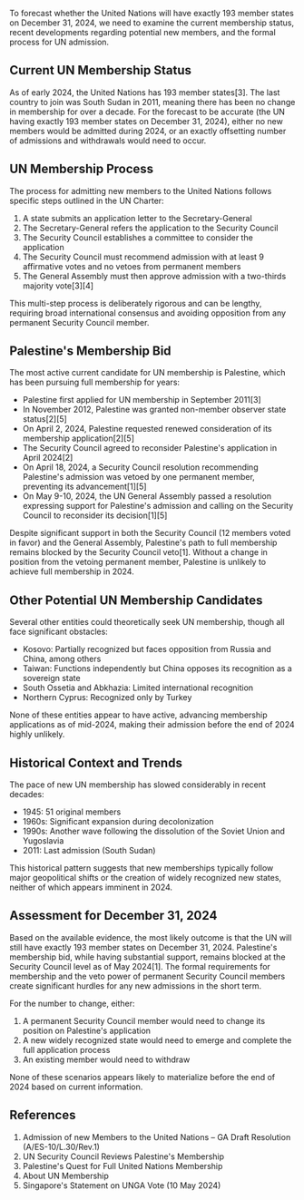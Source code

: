 To forecast whether the United Nations will have exactly 193 member states on December 31, 2024, we need to examine the current membership status, recent developments regarding potential new members, and the formal process for UN admission.

## Current UN Membership Status

As of early 2024, the United Nations has 193 member states[3]. The last country to join was South Sudan in 2011, meaning there has been no change in membership for over a decade. For the forecast to be accurate (the UN having exactly 193 member states on December 31, 2024), either no new members would be admitted during 2024, or an exactly offsetting number of admissions and withdrawals would need to occur.

## UN Membership Process

The process for admitting new members to the United Nations follows specific steps outlined in the UN Charter:

1. A state submits an application letter to the Secretary-General
2. The Secretary-General refers the application to the Security Council
3. The Security Council establishes a committee to consider the application
4. The Security Council must recommend admission with at least 9 affirmative votes and no vetoes from permanent members
5. The General Assembly must then approve admission with a two-thirds majority vote[3][4]

This multi-step process is deliberately rigorous and can be lengthy, requiring broad international consensus and avoiding opposition from any permanent Security Council member.

## Palestine's Membership Bid

The most active current candidate for UN membership is Palestine, which has been pursuing full membership for years:

- Palestine first applied for UN membership in September 2011[3]
- In November 2012, Palestine was granted non-member observer state status[2][5]
- On April 2, 2024, Palestine requested renewed consideration of its membership application[2][5]
- The Security Council agreed to reconsider Palestine's application in April 2024[2]
- On April 18, 2024, a Security Council resolution recommending Palestine's admission was vetoed by one permanent member, preventing its advancement[1][5]
- On May 9-10, 2024, the UN General Assembly passed a resolution expressing support for Palestine's admission and calling on the Security Council to reconsider its decision[1][5]

Despite significant support in both the Security Council (12 members voted in favor) and the General Assembly, Palestine's path to full membership remains blocked by the Security Council veto[1]. Without a change in position from the vetoing permanent member, Palestine is unlikely to achieve full membership in 2024.

## Other Potential UN Membership Candidates

Several other entities could theoretically seek UN membership, though all face significant obstacles:

- Kosovo: Partially recognized but faces opposition from Russia and China, among others
- Taiwan: Functions independently but China opposes its recognition as a sovereign state
- South Ossetia and Abkhazia: Limited international recognition
- Northern Cyprus: Recognized only by Turkey

None of these entities appear to have active, advancing membership applications as of mid-2024, making their admission before the end of 2024 highly unlikely.

## Historical Context and Trends

The pace of new UN membership has slowed considerably in recent decades:

- 1945: 51 original members
- 1960s: Significant expansion during decolonization
- 1990s: Another wave following the dissolution of the Soviet Union and Yugoslavia
- 2011: Last admission (South Sudan)

This historical pattern suggests that new memberships typically follow major geopolitical shifts or the creation of widely recognized new states, neither of which appears imminent in 2024.

## Assessment for December 31, 2024

Based on the available evidence, the most likely outcome is that the UN will still have exactly 193 member states on December 31, 2024. Palestine's membership bid, while having substantial support, remains blocked at the Security Council level as of May 2024[1]. The formal requirements for membership and the veto power of permanent Security Council members create significant hurdles for any new admissions in the short term.

For the number to change, either:
1. A permanent Security Council member would need to change its position on Palestine's application
2. A new widely recognized state would need to emerge and complete the full application process
3. An existing member would need to withdraw

None of these scenarios appears likely to materialize before the end of 2024 based on current information.

## References

1. Admission of new Members to the United Nations – GA Draft Resolution (A/ES-10/L.30/Rev.1)
2. UN Security Council Reviews Palestine's Membership
3. Palestine's Quest for Full United Nations Membership
4. About UN Membership
5. Singapore's Statement on UNGA Vote (10 May 2024)